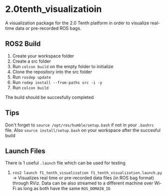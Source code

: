 # 2.0tenth_visualizatioin
A visualization package for the 2.0 Tenth platform in order to visualize
real-time data or pre-recorded ROS bags. 

## ROS2 Build
1. Create your workspace folder
2. Create a src folder
3. Run `colcon build` on the empty folder to initialize
5. Clone the repository into the src folder
6. Run `rosdep update`
7. Run `rodep install --from-paths src -i -y`
8. Run `colcon build`

The build should be succesfully completed

## Tips 

Don't forget to `source /opt/ros/humble/setup.bash` if not 
in your `.bashrc` file.
Also `source install/setup.bash` on your workspace after the 
succesful build 

## Launch Files
There is 1 useful `.launch` file which can be used for testing

1. `ros2 launch f1_tenth_visualization f1_tenth_visualization.launch.py` -> Visualizes 
real time or pre-recorded data files (in ROS bag format) through RViz. Data can be also
streamed to a different machine over Wi-Fi as long as both have the same `ROS_DOMAIN_ID`
